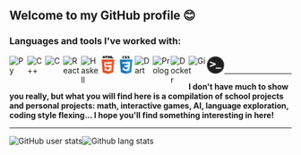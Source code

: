 ## Welcome to my GitHub profile :blush:

### Languages and tools I've worked with:

[<img align="left" alt="Py"      width="32px" src="https://upload.wikimedia.org/wikipedia/commons/thumb/c/c3/Python-logo-notext.svg/1024px-Python-logo-notext.svg.png" />](https://github.com/QuentindiMeo/python-chess)
[<img align="left" alt="C++"     width="32px" src="https://upload.wikimedia.org/wikipedia/commons/thumb/1/18/ISO_C%2B%2B_Logo.svg/1822px-ISO_C%2B%2B_Logo.svg.png" />](https://github.com/QuentindiMeo/Quoter)
[<img align="left" alt="C"       width="32px" src="https://upload.wikimedia.org/wikipedia/commons/thumb/1/18/C_Programming_Language.svg/695px-C_Programming_Language.svg.png" />](https://github.com/QuentindiMeo/Project-Euler)
[<img align="left" alt="React"   width="32px" src="https://upload.wikimedia.org/wikipedia/commons/thumb/a/a7/React-icon.svg/2300px-React-icon.svg.png" />](https://github.com/QuentindiMeo)
[<img align="left" alt="Haskell" width="32px" src="https://img.stackshare.io/service/1069/oCgm29k9.png" />](https://github.com/QuentindiMeo)
[<img align="left" alt="HTML"    width="32px" src="https://raw.githubusercontent.com/github/explore/80688e429a7d4ef2fca1e82350fe8e3517d3494d/topics/html/html.png" />](https://github.com/QuentindiMeo/IllaVita)
[<img align="left" alt="CSS"     width="32px" src="https://raw.githubusercontent.com/github/explore/80688e429a7d4ef2fca1e82350fe8e3517d3494d/topics/css/css.png" />](https://github.com/QuentindiMeo/IllaVita)
[<img align="left" alt="Dart"    width="32px" src="https://upload.wikimedia.org/wikipedia/commons/7/7e/Dart-logo.png" />](https://github.com/QuentindiMeo)
[<img align="left" alt="Prolog"  width="32px" src="https://dashboard.snapcraft.io/site_media/appmedia/2020/04/Prolog-logo-512.png" />](https://github.com/QuentindiMeo)
[<img align="left" alt="Docker"  width="32px" src="https://cdn.iconscout.com/icon/free/png-256/free-docker-226091.png" />](https://github.com/QuentindiMeo)
[<img align="left" alt="Git"     width="32px" src="https://i.pinimg.com/originals/01/e5/00/01e500fca29c045d432b64f285f9c229.png" />](https://github.com/QuentindiMeo)
[<img align="left" alt="Script"  width="32px" src="https://raw.githubusercontent.com/github/explore/80688e429a7d4ef2fca1e82350fe8e3517d3494d/topics/terminal/terminal.png" />](https://github.com/QuentindiMeo)

<br />

---

<b>I don't have much to show you really, but what you will find here is a compilation of school projects and personal projects: math, interactive games, AI, language exploration, coding style flexing... I hope you'll find something interesting in here!</b>

---

[<img align="left" alt="GitHub user stats" src="https://github-readme-stats.vercel.app/api?username=QuentindiMeo&count_private=true&include_all_commits=true&show_icons=true&hide_border=true" />](#)
[<img align="left" alt="Github lang stats" src="https://github-readme-stats.vercel.app/api/top-langs/?username=quentindimeo&count_private=true&langs_count=8&layout=compact&show_icons=true&hide_border=true" />](#)
